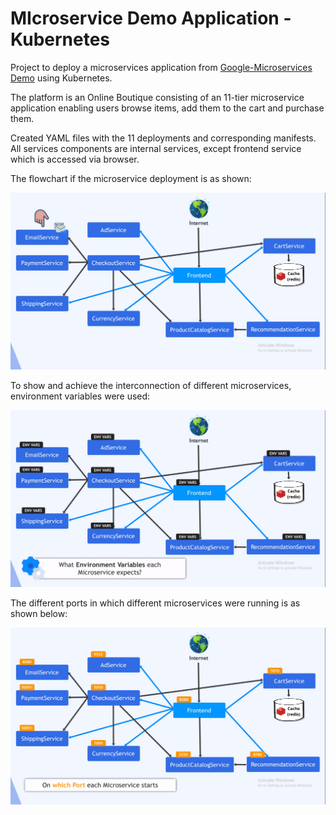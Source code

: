 # MIcroservice Demo Application -  Kubernetes

Project to deploy a microservices application from [Google-Microservices Demo](https://github.com/GoogleCloudPlatform/microservices-demo) using Kubernetes.

The platform is an Online Boutique consisting of an 11-tier microservice application enabling users browse items, add them to the cart and purchase them.

Created YAML files with the 11 deployments and corresponding manifests. All services components are internal services, except frontend service which is accessed via browser.

The flowchart if the microservice deployment is as shown:

![Deployments](img/flow.png)

To show and achieve the interconnection of different microservices, environment variables were used:

![Environment Variables](img/envVars.png)

The different ports in which different microservices were running is as shown below:

![Port Configuration](img/port.png)